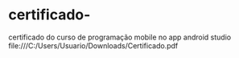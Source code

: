 # certificado-
certificado do curso de programação mobile no app android studio 
file:///C:/Users/Usuario/Downloads/Certificado.pdf
